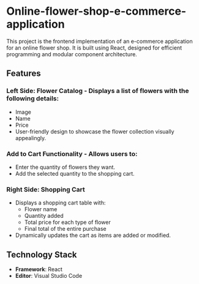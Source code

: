 # Online-flower-shop-e-commerce-application
This project is the frontend implementation of an e-commerce application for an online flower shop. It is built using React, designed for efficient programming and modular component architecture.

## Features

### Left Side: Flower Catalog - Displays a list of flowers with the following details:
  - Image
  - Name
  - Price
- User-friendly design to showcase the flower collection visually appealingly.

### Add to Cart Functionality - Allows users to:
  - Enter the quantity of flowers they want.
  - Add the selected quantity to the shopping cart.

### Right Side: Shopping Cart
- Displays a shopping cart table with:
  - Flower name
  - Quantity added
  - Total price for each type of flower
  - Final total of the entire purchase
- Dynamically updates the cart as items are added or modified.

## Technology Stack
- **Framework**: React
- **Editor**: Visual Studio Code

